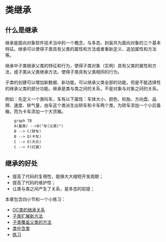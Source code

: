 # 类继承

## 什么是继承
继承是面向对象软件技术当中的一个概念，与多态、封装共为面向对象的三个基本特征。继承可以使得子类具有父类的属性和方法或者重新定义、追加属性和方法等。

继承中子类继承父类的特征和行为，使得子类对象（实例）具有父类的属性和方法，或子类从父类继承方法，使得子类具有父类相同的行为。

子类的创建可以增加新数据、新功能，可以继承父类全部的功能，但是不能选择性的继承父类的部分功能。继承是类与类之间的关系，不是对象与对象之间的关系。

例如：先定义一个类叫车，车有以下属性：车体大小、颜色、轮胎、方向盘、品牌、速度、排气量，由车这个类派生出轿车和卡车两个类，为轿车添加一个小后备箱，而为卡车添加一个大货箱。

``` mermaid
    graph TB
    A(基类) -->B("车(父类)")
    B --> C(轿车)
    B --> D(卡车)
    C --> E(大众)
    C --> F(红旗)
```

## 继承的好处
+ 提高了代码的复用性，能够大大缩短开发周期；
+ 提高了代码的维护性；
+ 让类与类之间产生了关系，是多态的前提；

本章包含四小节和一个小练习：

+ [OC类的继承关系](chapter6/inheritance_relatation.md)
+ [子类扩展新方法](chapter6/subclass_add_methods.md)
+ [子类覆盖父类的方法](chapter6/override_method.md)
+ [类中含类](chapter6/object_member.md)
+ [练习](chapter6/exercise.md)